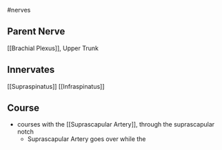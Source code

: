 #nerves 

## Parent Nerve
[[Brachial Plexus]], Upper Trunk


## Innervates
[[Supraspinatus]]
[[Infraspinatus]]

## Course 
- courses with the [[Suprascapular Artery]], through the suprascapular notch
	- Suprascapular Artery goes over while the 